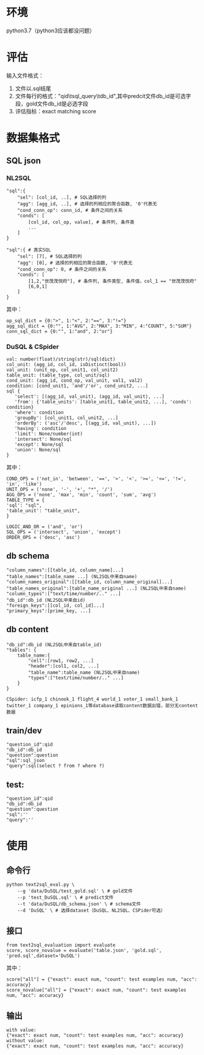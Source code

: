 # 环境
python3.7（python3应该都没问题）

# 评估
输入文件格式：
1. 文件以.sql结尾
2. 文件每行的格式："qid\tsql_query\tdb_id",其中predcit文件db_id是可选字段，gold文件db_id是必选字段
3. 评估指标：exact matching score

# 数据集格式
## SQL json
### NL2SQL

    "sql":{ 
        "sel": [col_id, ..], # SQL选择的列 
        "agg": [agg_id, ..], # 选择的列相应的聚合函数, '0'代表无
        "cond_conn_op": conn_id, # 条件之间的关系
        "conds": [
            [col_id, col_op, value], # 条件列, 条件类
            ...
        ]
    }

    "sql":{ # 真实SQL
        "sel": [7], # SQL选择的列 
        "agg": [0], # 选择的列相应的聚合函数, '0'代表无
        "cond_conn_op": 0, # 条件之间的关系
        "conds": [
            [1,2,"世茂茂悦府"], # 条件列, 条件类型, 条件值，col_1 == "世茂茂悦府"
            [6,0,1]
        ]
    }
其中：

    op_sql_dict = {0:">", 1:"<", 2:"==", 3:"!="}
    agg_sql_dict = {0:"", 1:"AVG", 2:"MAX", 3:"MIN", 4:"COUNT", 5:"SUM"}
    conn_sql_dict = {0:"", 1:"and", 2:"or"}

### DuSQL & CSpider

    val: number(float)/string(str)/sql(dict)
    col_unit: (agg_id, col_id, isDistinct(bool))
    val_unit: (unit_op, col_unit1, col_unit2)
    table_unit: (table_type, col_unit/sql)
    cond_unit: (agg_id, cond_op, val_unit, val1, val2)
    condition: [cond_unit1, 'and'/'or', cond_unit2, ...]
    sql {
       'select': [(agg_id, val_unit), (agg_id, val_unit), ...]
       'from': {'table_units': [table_unit1, table_unit2, ...], 'conds': condition}
       'where': condition
       'groupBy': [col_unit1, col_unit2, ...]
       'orderBy': ('asc'/'desc', [(agg_id, val_unit), ...])
       'having': condition
       'limit': None/number(int)
       'intersect': None/sql
       'except': None/sql
       'union': None/sql
    }
其中：

    COND_OPS = ('not_in', 'between', '==', '>', '<', '>=', '<=', '!=', 'in', 'like')
    UNIT_OPS = ('none', '-', '+', "*", '/')
    AGG_OPS = ('none', 'max', 'min', 'count', 'sum', 'avg')
    TABLE_TYPE = {
    'sql': "sql",
    'table_unit': "table_unit",
    }

    LOGIC_AND_OR = ('and', 'or')
    SQL_OPS = ('intersect', 'union', 'except')
    ORDER_OPS = ('desc', 'asc')

## db schema

    "column_names":[[table_id, column_name]...]
    "table_names":[table_name ...] (NL2SQL中来自name)
    "column_names_original":[[table_id, column_name_original]...]
    "table_names_original":[table_name_original ...] (NL2SQL中来自name)
    "column_types":["text/time/number/.." ...]
    "db_id":db_id (NL2SQL中来自id)
    "foreign_keys":[[col_id, col_id]...]
    "primary_keys":[prime_key, ...]
    

## db content

    "db_id":db_id (NL2SQL中来自table_id)
    "tables": {
        table_name:{
            "cell":[row1, row2, ...]
            "header":[col1, col2, ...]
            "table_name":table_name (NL2SQL中来自name)
            "types":["text/time/number/.." ...]
        }
    }

    CSpider: icfp_1 chinook_1 flight_4 world_1 voter_1 small_bank_1 twitter_1 company_1 epinions_1等database读取content数据出错，部分无content数据

## train/dev

    "question_id":qid
    "db_id":db_id
    "question":question
    "sql":sql_json
    "query":sql(select ? from ? where ?)

## test:

    "question_id":qid
    "db_id":db_id
    "question":question
    "sql":''
    "query":''

# 使用

## 命令行

    python text2sql_eval.py \
        --g 'data/DuSQL/test_gold.sql' \ # gold文件
        --p 'test_DuSQL.sql' \ # predict文件
        --t 'data/DuSQL/db_schema.json' \ # schema文件
        --d 'DuSQL' \ # 选择dataset（DuSQL、NL2SQL、CSPider可选）

## 接口

    from text2sql_evaluation import evaluate
    score, score_novalue = evaluate('table.json', 'gold.sql', 'pred.sql',dataset='DuSQL')
其中：

    score["all"] = {"exact": exact num, "count": test examples num, "acc": accuracy}
    score_novalue["all"] = {"exact": exact num, "count": test examples num, "acc": accuracy}
    
## 输出
    with value:
    {"exact": exact num, "count": test examples num, "acc": accuracy}
    without value:
    {"exact": exact num, "count": test examples num, "acc": accuracy}

    
